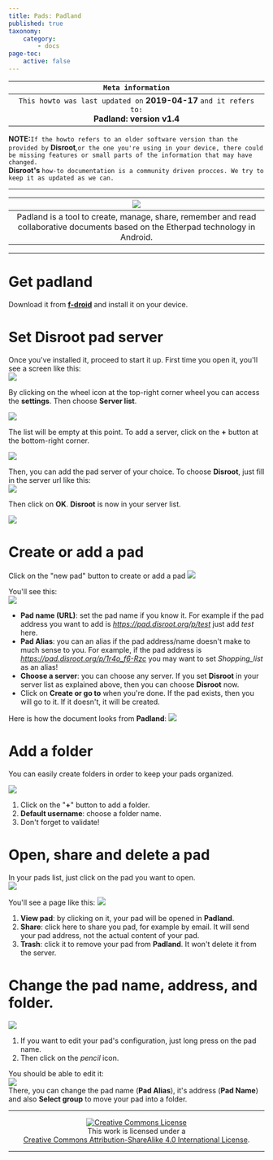 ```yaml
---
title: Pads: Padland
published: true
taxonomy:
    category:
        - docs
page-toc:
    active: false
---
```


|```Meta information```|
|:--:|
|```This howto was last updated on``` **2019-04-17** ```and it refers to:```<br>**Padland: version v1.4**<br>

**NOTE:**```If the howto refers to an older software version than the provided by``` **Disroot**,```or the one you're using in your device, there could be missing features or small parts of the information that may have changed.```<br> **Disroot's** ```how-to documentation is a community driven procces. We try to keep it as updated as we can.```

---

|![](/start/icons/padland.png)|
|:--:|
|Padland is a tool to create, manage, share, remember and read collaborative documents based on the Etherpad technology in Android.|

----

# Get padland
Download it from [**f-droid**](https://f-droid.org/) and install it on your device.

# Set Disroot pad server
Once you've installed it,  proceed to start it up. First time you open it, you'll see a screen like this:<br>
![](en/home.png)

By clicking on the wheel icon at the top-right corner wheel you can access  the **settings**. Then choose **Server list**.

![](en/settings.png)

The list will be empty at this point. To add a server, click on the **+** button at the bottom-right corner.

![](en/server_list.png)


Then, you can add the pad server of your choice. To choose **Disroot**, just fill in the server url like this:<br>
![](en/disroot_config.png)<br>

Then click on **OK**. **Disroot** is now in your server list.

![](en/list_disroot.png)

# Create or add a pad
Click on the "new pad"  button to create or add a pad ![](en/create.png)

You'll see  this:<br>
![](en/create_blank.png)
- **Pad name (URL)**: set the pad name if you know it. For example if the pad address you want to add is *https://pad.disroot.org/p/test* just add *test* here.
- **Pad Alias**: you can an alias if the pad address/name doesn't make to much sense to you. For example, if the pad address is *https://pad.disroot.org/p/1r4o_f6-Rzc* you may want to set *Shopping_list* as an alias!
- **Choose a server**: you can choose any server. If you set **Disroot** in your server list as explained above, then you can choose **Disroot** now.
- Click on **Create or go to** when you're done. If the pad exists, then you will go to it. If it doesn't, it will be created.

Here is how the document looks from **Padland**:
![](en/pad.png)

# Add a folder
You can easily create folders in order to keep your pads organized.

![](en/folder.png)
1. Click on the "**+**" button to add a folder.
2. **Default username**: choose a folder name.
3. Don't forget to validate!


# Open, share and delete a pad
In your pads list, just click on the pad you want to open.<br>
![](en/list.png)

You'll see a page like this:
![](en/open.png)
1. **View pad**: by clicking on it, your pad will be opened in **Padland**.
2. **Share**: click here to share you pad, for example by email. It will send your pad address, not the actual content of your pad.
3. **Trash**: click it to remove your pad from **Padland**. It won't delete it from the server.

# Change the pad name, address, and folder.
![](en/edit.png)
1. If you want to edit your pad's configuration, just long press on the pad name.
2. Then click on the *pencil* icon.

You should be able to edit it:<br>
![](en/edit2.png)<br>
There, you can change the pad name (**Pad Alias**), it's address (**Pad Name**) and also **Select group** to move your pad into a folder.

---

 <center><a rel="license" href="http://creativecommons.org/licenses/by- sa/4.0/"><img alt="Creative Commons License" style="border-width:0" src="https://i.creativecommons.org/l/by-sa/4.0/88x31.png" /></a><br />This work is licensed under a <br><a rel="license" href="http://creativecommons.org/licenses/by-sa/4.0/">Creative Commons Attribution-ShareAlike 4.0 International License</a>.</center>

---
